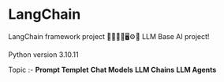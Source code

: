 # LangChain
LangChain framework project 🤖🧠🧑‍💻🖥️⚙️🦾 LLM Base AI project!

Python version 3.10.11

Topic :-
**Prompt Templet**
**Chat Models**
**LLM Chains**
**LLM Agents**